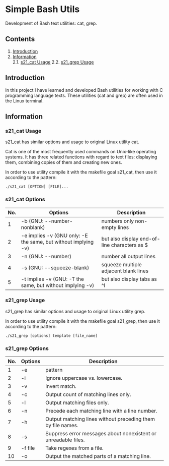 # Simple Bash Utils

Development of Bash text utilities: cat, grep.

## Contents

1. [Introduction](#introduction)
2. [Information](#information) \
   2.1. [s21_cat Usage](#working-with-the-cat-utility)
   2.2. [s21_grep Usage](#working-with-grep-utility)  

## Introduction

In this project I have learned and developed Bash utilities for working with C programming language texts. These utilities (cat and grep) are often used in the Linux terminal.

## Information

### s21_cat Usage

s21_cat has similar options and usage to original Linux utility cat.

Cat is one of the most frequently used commands on Unix-like operating systems. It has three related functions with regard to text files: displaying them, combining copies of them and creating new ones.

In order to use utility compile it with the makefile goal s21_cat, then use it according to the pattern:

`./s21_cat [OPTION] [FILE]...`

### s21_cat Options

| No. | Options | Description |
| ------ | ------ | ------ |
| 1 | -b (GNU: --number-nonblank) | numbers only non-empty lines |
| 2 | -e implies -v (GNU only: -E the same, but without implying -v) | but also display end-of-line characters as $  |
| 3 | -n (GNU: --number) | number all output lines |
| 4 | -s (GNU: --squeeze-blank) | squeeze multiple adjacent blank lines |
| 5 | -t implies -v (GNU: -T the same, but without implying -v) | but also display tabs as ^I  |

### s21_grep Usage

s21_grep has similar options and usage to original Linux utility grep.

In order to use utility compile it with the makefile goal s21_grep, then use it according to the pattern:

`./s21_grep [options] template [file_name]`

### s21_grep Options

| No. | Options | Description |
| ------ | ------ | ------ |
| 1 | -e | pattern |
| 2 | -i | Ignore uppercase vs. lowercase.  |
| 3 | -v | Invert match. |
| 4 | -c | Output count of matching lines only. |
| 5 | -l | Output matching files only.  |
| 6 | -n | Precede each matching line with a line number. |
| 7 | -h | Output matching lines without preceding them by file names. |
| 8 | -s | Suppress error messages about nonexistent or unreadable files. |
| 9 | -f file | Take regexes from a file. |
| 10 | -o | Output the matched parts of a matching line. |
